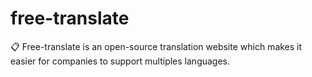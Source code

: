 # free-translate
📋 Free-translate is an open-source translation website which makes it easier for companies to support multiples languages.
